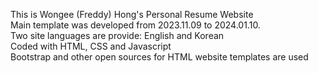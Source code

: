 This is Wongee (Freddy) Hong's Personal Resume Website <br/>
Main template was developed from 2023.11.09 to 2024.01.10. <br/>
Two site languages are provide: English and Korean <br/>
Coded with HTML, CSS and Javascript <br/>
Bootstrap and other open sources for HTML website templates are used <br/>

